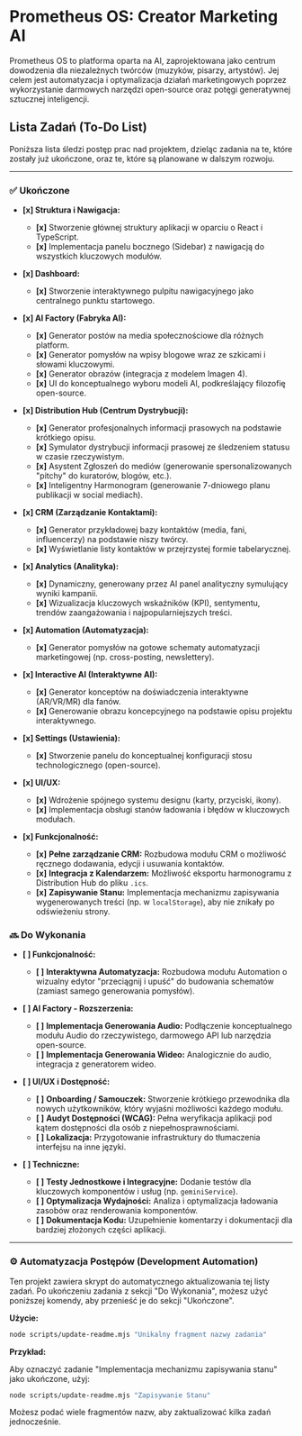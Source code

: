 # Prometheus OS: Creator Marketing AI

Prometheus OS to platforma oparta na AI, zaprojektowana jako centrum dowodzenia dla niezależnych twórców (muzyków, pisarzy, artystów). Jej celem jest automatyzacja i optymalizacja działań marketingowych poprzez wykorzystanie darmowych narzędzi open-source oraz potęgi generatywnej sztucznej inteligencji.

## Lista Zadań (To-Do List)

Poniższa lista śledzi postęp prac nad projektem, dzieląc zadania na te, które zostały już ukończone, oraz te, które są planowane w dalszym rozwoju.

---

### ✅ Ukończone

-   **[x] Struktura i Nawigacja:**
    -   **[x]** Stworzenie głównej struktury aplikacji w oparciu o React i TypeScript.
    -   **[x]** Implementacja panelu bocznego (Sidebar) z nawigacją do wszystkich kluczowych modułów.

-   **[x] Dashboard:**
    -   **[x]** Stworzenie interaktywnego pulpitu nawigacyjnego jako centralnego punktu startowego.

-   **[x] AI Factory (Fabryka AI):**
    -   **[x]** Generator postów na media społecznościowe dla różnych platform.
    -   **[x]** Generator pomysłów na wpisy blogowe wraz ze szkicami i słowami kluczowymi.
    -   **[x]** Generator obrazów (integracja z modelem Imagen 4).
    -   **[x]** UI do konceptualnego wyboru modeli AI, podkreślający filozofię open-source.

-   **[x] Distribution Hub (Centrum Dystrybucji):**
    -   **[x]** Generator profesjonalnych informacji prasowych na podstawie krótkiego opisu.
    -   **[x]** Symulator dystrybucji informacji prasowej ze śledzeniem statusu w czasie rzeczywistym.
    -   **[x]** Asystent Zgłoszeń do mediów (generowanie spersonalizowanych "pitchy" do kuratorów, blogów, etc.).
    -   **[x]** Inteligentny Harmonogram (generowanie 7-dniowego planu publikacji w social mediach).

-   **[x] CRM (Zarządzanie Kontaktami):**
    -   **[x]** Generator przykładowej bazy kontaktów (media, fani, influencerzy) na podstawie niszy twórcy.
    -   **[x]** Wyświetlanie listy kontaktów w przejrzystej formie tabelarycznej.

-   **[x] Analytics (Analityka):**
    -   **[x]** Dynamiczny, generowany przez AI panel analityczny symulujący wyniki kampanii.
    -   **[x]** Wizualizacja kluczowych wskaźników (KPI), sentymentu, trendów zaangażowania i najpopularniejszych treści.

-   **[x] Automation (Automatyzacja):**
    -   **[x]** Generator pomysłów na gotowe schematy automatyzacji marketingowej (np. cross-posting, newslettery).

-   **[x] Interactive AI (Interaktywne AI):**
    -   **[x]** Generator konceptów na doświadczenia interaktywne (AR/VR/MR) dla fanów.
    -   **[x]** Generowanie obrazu koncepcyjnego na podstawie opisu projektu interaktywnego.

-   **[x] Settings (Ustawienia):**
    -   **[x]** Stworzenie panelu do konceptualnej konfiguracji stosu technologicznego (open-source).

-   **[x] UI/UX:**
    -   **[x]** Wdrożenie spójnego systemu designu (karty, przyciski, ikony).
    -   **[x]** Implementacja obsługi stanów ładowania i błędów w kluczowych modułach.
-   **[x] Funkcjonalność:**
    -   **[x]** **Pełne zarządzanie CRM:** Rozbudowa modułu CRM o możliwość ręcznego dodawania, edycji i usuwania kontaktów.
    -   **[x]** **Integracja z Kalendarzem:** Możliwość eksportu harmonogramu z Distribution Hub do pliku `.ics`.
    -   **[x]** **Zapisywanie Stanu:** Implementacja mechanizmu zapisywania wygenerowanych treści (np. w `localStorage`), aby nie znikały po odświeżeniu strony.

### 🔜 Do Wykonania

-   **[ ] Funkcjonalność:**
    -   **[ ]** **Interaktywna Automatyzacja:** Rozbudowa modułu Automation o wizualny edytor "przeciągnij i upuść" do budowania schematów (zamiast samego generowania pomysłów).

-   **[ ] AI Factory - Rozszerzenia:**
    -   **[ ]** **Implementacja Generowania Audio:** Podłączenie konceptualnego modułu Audio do rzeczywistego, darmowego API lub narzędzia open-source.
    -   **[ ]** **Implementacja Generowania Wideo:** Analogicznie do audio, integracja z generatorem wideo.

-   **[ ] UI/UX i Dostępność:**
    -   **[ ]** **Onboarding / Samouczek:** Stworzenie krótkiego przewodnika dla nowych użytkowników, który wyjaśni możliwości każdego modułu.
    -   **[ ]** **Audyt Dostępności (WCAG):** Pełna weryfikacja aplikacji pod kątem dostępności dla osób z niepełnosprawnościami.
    -   **[ ]** **Lokalizacja:** Przygotowanie infrastruktury do tłumaczenia interfejsu na inne języki.

-   **[ ] Techniczne:**
    -   **[ ]** **Testy Jednostkowe i Integracyjne:** Dodanie testów dla kluczowych komponentów i usług (np. `geminiService`).
    -   **[ ]** **Optymalizacja Wydajności:** Analiza i optymalizacja ładowania zasobów oraz renderowania komponentów.
    -   **[ ]** **Dokumentacja Kodu:** Uzupełnienie komentarzy i dokumentacji dla bardziej złożonych części aplikacji.

---
### ⚙️ Automatyzacja Postępów (Development Automation)

Ten projekt zawiera skrypt do automatycznego aktualizowania tej listy zadań. Po ukończeniu zadania z sekcji "Do Wykonania", możesz użyć poniższej komendy, aby przenieść je do sekcji "Ukończone".

**Użycie:**
```bash
node scripts/update-readme.mjs "Unikalny fragment nazwy zadania"
```

**Przykład:**

Aby oznaczyć zadanie "Implementacja mechanizmu zapisywania stanu" jako ukończone, użyj:
```bash
node scripts/update-readme.mjs "Zapisywanie Stanu"
```

Możesz podać wiele fragmentów nazw, aby zaktualizować kilka zadań jednocześnie.